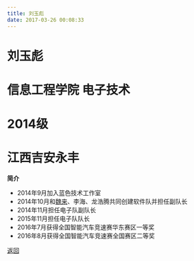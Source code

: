 ```yaml
---
title: 刘玉彪
date: 2017-03-26 00:08:33
---
```

# 刘玉彪
# 信息工程学院 电子技术
# 2014级
# 江西吉安永丰

**简介**

- 2014年9月加入蓝色技术工作室
- 2014年10月和[魏来](../魏来)、李海、龙浩腾共同创建软件队并担任副队长
- 2014年11月担任电子队副队长
- 2015年11月担任电子队队长
- 2016年7月获得全国智能汽车竞速赛华东赛区一等奖
- 2016年8月获得全国智能汽车竞速赛全国赛区二等奖

[返回](../)